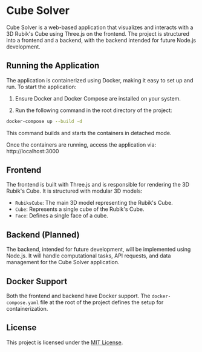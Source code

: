 # Cube Solver

Cube Solver is a web-based application that visualizes and interacts with a 3D Rubik's Cube using Three.js on the frontend. The project is structured into a frontend and a backend, with the backend intended for future Node.js development.

## Running the Application

The application is containerized using Docker, making it easy to set up and run. To start the application:

1. Ensure Docker and Docker Compose are installed on your system.

2. Run the following command in the root directory of the project:

```bash
docker-compose up --build -d
```

This command builds and starts the containers in detached mode.

Once the containers are running, access the application via: http://localhost:3000

## Frontend

The frontend is built with Three.js and is responsible for rendering the 3D Rubik's Cube. It is structured with modular 3D models:

- `RubiksCube`: The main 3D model representing the Rubik's Cube.
- `Cube`: Represents a single cube of the Rubik's Cube.
- `Face`: Defines a single face of a cube.

## Backend (Planned)

The backend, intended for future development, will be implemented using Node.js. It will handle computational tasks, API requests, and data management for the Cube Solver application.

## Docker Support

Both the frontend and backend have Docker support. The `docker-compose.yaml` file at the root of the project defines the setup for containerization.

## License

This project is licensed under the [MIT License](LICENSE).
